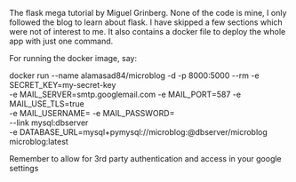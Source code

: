 The flask mega tutorial by Miguel Grinberg. 
None of the code is mine, I only followed the blog to learn about flask. 
I have skipped a few sections which were not of interest to me. 
It also contains a docker file to deploy the whole app with just one command.

For running the docker image, say:

docker run --name alamasad84/microblog -d -p 8000:5000 --rm -e SECRET_KEY=my-secret-key \
    -e MAIL_SERVER=smtp.googlemail.com -e MAIL_PORT=587 -e MAIL_USE_TLS=true \
    -e MAIL_USERNAME=<your-gmail-username> -e MAIL_PASSWORD=<your-gmail-password> \
    --link mysql:dbserver \
    -e DATABASE_URL=mysql+pymysql://microblog:<database-password>@dbserver/microblog \
    microblog:latest


Remember to allow for 3rd party authentication and access in your google settings


